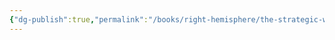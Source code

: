 ```yaml
---
{"dg-publish":true,"permalink":"/books/right-hemisphere/the-strategic-web-designer/","dgPassFrontmatter":true,"noteIcon":"","created":"","updated":""}
---
```


